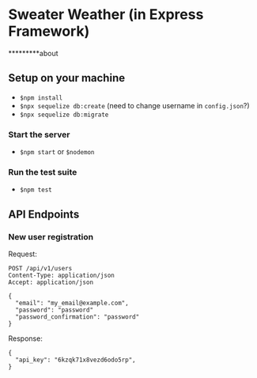 # Sweater Weather (in Express Framework)
*********about

## Setup on your machine
 - `$npm install`
 - `$npx sequelize db:create` (need to change username in `config.json`?)
 - `$npx sequelize db:migrate`

### Start the server
 - `$npm start` or `$nodemon`

### Run the test suite
 - `$npm test`

## API Endpoints

### New user registration
Request:
```
POST /api/v1/users
Content-Type: application/json
Accept: application/json

{
  "email": "my_email@example.com",
  "password": "password"
  "password_confirmation": "password"
}
```
Response:
```
{
  "api_key": "6kzqk71x8vezd6odo5rp",
}
```